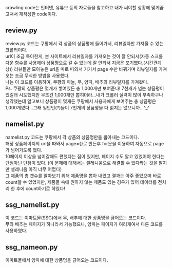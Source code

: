crawling code는 인터넷, 유튜브 등의 자료들을 참고하고 내가 써야할 상황에 맞게끔 고쳐서 재작성한 code이다.<br>

## review.py
review.py 코드는 쿠팡에서 각 상품의 상품평에 들어가서, 리뷰일자만 가져올 수 있는 크롤러이다.<br>
url이 조금 특이한게, 본 사이트에서 리뷰일자를 가져오는 것이 잘 안되서(자동 스크롤 다운 함수를 사용해야 상품평으로 갈 수 있는데 잘 안되서 지금은 포기했다.(시간관계상)) 리뷰들만 모아놓은 url을 따로 따와서 거기서 page 수만 바꿔가며 리뷰일자를 가져오는 조금 무식한 방법을 사용했다.<br>
나는 이 코드를 이용하여, 쿠팡의 마늘, 무, 양파, 배추의 리뷰일자를 가져왔다.<br>
Ps. 쿠팡의 상품평은 몇개가 쌓여있든 총 1,000개만 보여준다! 7천개가 넘는 상품평이 있길래 시도했지만 무조건 1,000개만 뽑히더라...내가 크롤러 실력이 많이 부족하구나 생각했는데 알고보니 상품평이 몇개든 쿠팡에서 사용자에게 보여주는 총 상품평은  1,000개였다...그래 일반인(?)들이 7천개의 상품평을 다 읽지는 않으니까...^_^<br>
## namelist.py
namelist.py 코드는 쿠팡에서 각 상품의 상품명만을 뽑아내는 코드이다.<br>
해당 상품페이지의 url을 따와서 page={}로 만든후 for문을 이용하여 자동으로 page가 넘어가도록 했다.<br>
10페이지 이상을 넘어갈때도 편했다는 점이 있지만, 페이지 수도 알고 있었어야 한다는 단점아닌 단점이 있다. (이 문제에 대해서는 셀레니움으로 해결할 수 있다라는 것을 알지만 셀레니움 아직 너무 어렵다)<br>
그 제품의 총 갯수를 알아보기 위해 제품명을 뽑아 내었고 결과는 아주 좋았으며 바로 count할 수 있었지만, 제품들 속에 원하지 않는 제품도 있는 경우가 있어 데이터를 전처리 한 후에 count하기로 하였다!<br>
## ssg_namelist.py
이 코드는 이마트몰(SSG)에서 무, 배추에 대한 상품명을 긁어오는 코드이다.<br>
무와 배추는 페이지가 하나라서 가능했으나, 양파는 페이지가 여러개여서 다른 코드를 사용하였다. <br>
## ssg_nameon.py
이마트몰에서 양파에 대한 상품명을 긁어오는 코드이다.<br>

